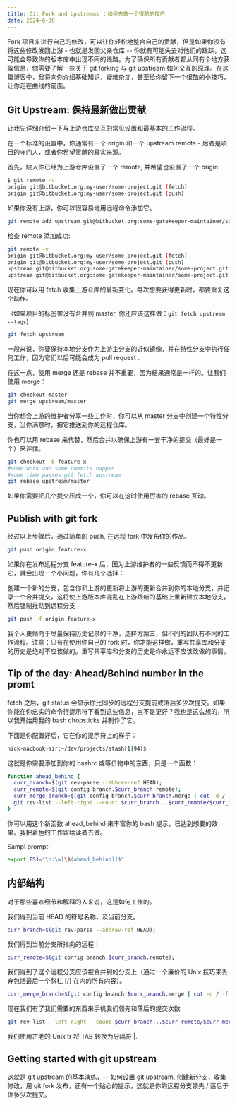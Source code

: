 ```yaml
---
title: Git Fork and Upstreams ：如何去做一个很酷的技巧
date: 2024-6-30
---
```


Fork 项目来进行自己的修改，可以让你轻松地整合自己的贡献，但是如果你没有将这些修改发回上游 - 也就是发回父亲仓库 -- 你就有可能失去对他们的跟踪，这可能会导致你的版本库中出现不同的线路。为了确保所有贡献者都从同有个地方获取信息，你需要了解一些关于 git forking 与 git upstream 如何交互的原理。在这篇博客中，我将向你介绍基础知识，疑难杂症，甚至给你留下一个很酷的小技巧，让你走在曲线的前面。

## Git Upstream: 保持最新做出贡献

让我先详细介绍一下与上游仓库交互的常见设置和最基本的工作流程。

在一个标准的设置中，你通常有一个 origin 和一个 upstream remote - 后者是项目的守门人，或者你希望贡献的真实来源。

首先，缺人你已经为上游仓库设置了一个 remote, 并希望也设置了一个 origin:

```bash
$ git remote -v
origin git@bitbucket.org:my-user/some-project.git (fetch)
origin git@bitbucket.org:my-user/some-project.git (push)
```

如果你没有上游，你可以很容易地用远程命令添加它。

```bash
git remote add upstream git@bitbucket.org:some-gatekeeper-maintainer/some-project.git
```

检查 remote 添加成功:

```bash
git remote -v
origin git@bitbucket.org:my-user/some-project.git (fetch)
origin git@bitbucket.org:my-user/some-project.git (push)
upstream git@bitbucket.org:some-gatekeeper-maintainer/some-project.git (fetch)
upstream git@bitbucket.org:some-gatekeeper-maintainer/some-project.git (push)
```

现在你可以用 fetch 收集上游仓库的最新变化。每次想要获得更新时，都要重复这个动作。

（如果项目的标签害没有合并到 master, 你还应该这样做：`git fetch upstream --tags`)

```bash
git fetch upstream
```

一般来说，你要保持本地分支作为上游主分支的近似镜像，并在特性分支中执行任何工作，因为它们以后可能会成为 pull request .

在这一点，使用 merge 还是 rebase 并不重要，因为结果通常是一样的。让我们使用 merge：

```bash
git checkout master
git merge upstream/master
```

当你想合上游的维护者分享一些工作时，你可以从 master 分支中创建一个特性分支，当你满意时，把它推送到你的远程仓库。

你也可以用 rebase 来代替，然后合并以确保上游有一套干净的提交（最好是一个）来评估。

```bash
git checkout -b feature-x
#some work and some commits happen
#some time passes git fetch upstream
git rebase upstream/master
```

如果你需要把几个提交压成一个，你可以在这时使用厉害的 rebase 互动。

## Publish with git fork

经过以上步骤后，通过简单的 push, 在远程 fork 中发布你的作品。

```bash
git push origin feature-x
```

如果你在发布远程分支 feature-x 后，因为上游维护者的一些反馈而不得不更新它，就会出现一个小问题，你有几个选择：

创建一个新的分支，包含你和上游的更新将上游的更新合并到你的本地分支，并记录一个合并提交，这将使上游版本库混乱在上游跟新的基础上重新建立本地分支，然后强制推动到远程分支

```bash
git push -f origin feature-x
```

我个人更倾向于尽量保持历史记录的干净，选择方案三，但不同的团队有不同的工作流程。注意：只有在使用你自己的 fork 时，你才能这样做，重写共享库和分支的历史是绝对不应该做的。重写共享库和分支的历史是你永远不应该改做的事情。

## Tip of the day: Ahead/Behind number in the promt

fetch 之后，git status 会显示你比同步的远程分支提前或落后多少次提交。如果你能在你忠实的命令行提示符下看到这些信息，岂不是更好？我也是这么想的，所以我开始用我的 bash chopsticks 并制作了它。

下面是你配置好后，它在你的提示符上的样子：

```bash
nick-macbook-air:~/dev/projects/stash[1|94]$
```

这就是你需要添加到你的.bashrc 或等价物中的东西，只是一个函数：

```bash
function ahead_behind {
  curr_branch=$(git rev-parse --abbrev-ref HEAD);
  curr_remote=$(git config branch.$curr_branch.remote);
  curr_merge_branch=$(git config branch.$curr_branch.merge | cut -d / -f 3);
  git rev-list --left-right --count $curr_branch...$curr_remote/$curr_merge_branch | tr -s '\t' '|';
}
```

你可以用这个新函数 ahead_behind 来丰富你的 bash 提示，已达到想要的效果。我把着色的工作留给读者去做。

Sampl prompt:

```bash
export PS1="\h:\w[\$(ahead_behind)]$"
```

## 内部结构

对于那些喜欢细节和解释的人来说，这是如何工作的。

我们得到当前 HEAD 的符号名称，及当前分支。

```bash
curr_branch=$(git rev-parse --abbrev-ref HEAD);
```

我们得到当前分支所指向的远程：

```bash
curr_remote=$(git config branch.$curr_branch.remote);
```

我们得到了这个远程分支应该被合并到的分支上（通过一个廉价的 Unix 技巧来丢弃包括最后一个斜杠 [/] 在内的所有内容）。

```bash
curr_merge_branch=$(git config branch.$curr_branch.merge | cut -d / -f 3);
```

现在我们有了我们需要的东西来手机我们领先和落后的提交次数

```bash
git rev-list --left-right --count $curr_branch...$curr_remote/$curr_merge_branch | tr -s '\t' '|';
```

我们使用古老的 Unix tr 将 TAB 转换为分隔符 |.

## Getting started with git upstream

这就是 git upstream 的基本演练，-- 如何设置 git upstream, 创建新分支，收集修改，用 git fork 发布，还有一个贴心的提示，这就是你的远程分支领先 / 落后于你多少次提交。
